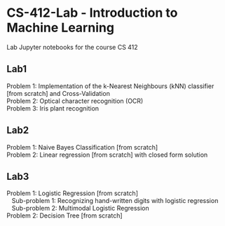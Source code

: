 # CS-412-Lab - Introduction to Machine Learning
Lab Jupyter notebooks for the course CS 412

## Lab1
Problem 1: Implementation of the k-Nearest Neighbours (kNN) classifier [from scratch] and Cross-Validation </br>
Problem 2: Optical character recognition (OCR)</br>
Problem 3: Iris plant recognition
## Lab2
Problem 1: Naive Bayes Classification [from scratch]</br>
Problem 2: Linear regression [from scratch] with closed form solution
## Lab3
Problem 1: Logistic Regression [from scratch]</br>  
Sub-problem 1: Recognizing hand-written digits with logistic regression </br>  
Sub-problem 2: Multimodal Logistic Regression</br>
Problem 2: Decision Tree [from scratch]
